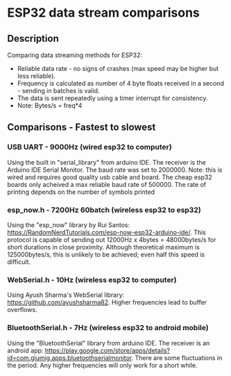 # ESP32 data stream comparisons
## Description
Comparing data streaming methods for ESP32:
* Reliable data rate - no signs of crashes (max speed may be higher but less reliable).
* Frequency is calculated as number of 4 byte floats received in a second - sending in batches is valid.
* The data is sent repeatedly using a timer interrupt for consistency.
* Note: Bytes/s = freq*4

## Comparisons - Fastest to slowest
### USB UART - 9000Hz (wired esp32 to computer)
Using the built in "serial_library" from arduino IDE. The receiver is the Arduino IDE Serial Monitor. The baud rate was set to 2000000. Note: this is wired and requires good quality usb cable and board. The cheap esp32 boards only acheived a max reliable baud rate of 500000. The rate of printing depends on the number of symbols printed

### esp_now.h - 7200Hz 60batch (wireless esp32 to esp32)
Using the "esp_now" library by Rui Santos: https://RandomNerdTutorials.com/esp-now-esp32-arduino-ide/. This protocol is capable of sending out 12000Hz x 4bytes = 48000bytes/s for short durations in close proximity. Although theoretical maximum is 125000bytes/s, this is unlikely to be achieved; even half this speed is difficult.

### WebSerial.h - 10Hz (wireless esp32 to computer)
Using Ayush Sharma's WebSerial library: https://github.com/ayushsharma82. Higher frequencies lead to buffer overflows.

### BluetoothSerial.h - 7Hz (wireless esp32 to android mobile)
Using the "BluetoothSerial" library from arduino IDE. The receiver is an android app: https://play.google.com/store/apps/details?id=com.giumig.apps.bluetoothserialmonitor. There are some fluctuations in the period. Any higher frequencies will only work for a short while.
